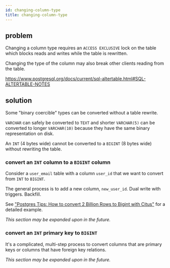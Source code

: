```yaml
---
id: changing-column-type
title: changing-column-type
---
```


## problem

Changing a column type requires an `ACCESS EXCLUSIVE` lock on the table which blocks reads and writes while the table is rewritten.

Changing the type of the column may also break other clients reading from the
table.

<https://www.postgresql.org/docs/current/sql-altertable.html#SQL-ALTERTABLE-NOTES>


## solution

Some "binary coercible" types can be converted without a table rewrite.

`VARCHAR` can safely be converted to `TEXT` and shorter `VARCHAR(5)` can be converted to longer `VARCHAR(10)` because they have the same binary representation on disk.

An `INT` (4 bytes wide) cannot be converted to a `BIGINT` (8 bytes wide) without rewriting the table.


### convert an `INT` column to a `BIGINT` column

Consider a `user_email` table with a column `user_id` that we want to convert from `INT` to `BIGINT`.

The general process is to add a new column, `new_user_id`. Dual write with triggers. Backfill.

See ["Postgres Tips: How to convert 2 Billion Rows to Bigint with Citus"](https://techcommunity.microsoft.com/t5/azure-database-for-postgresql/postgres-tips-how-to-convert-2-billion-rows-to-bigint-with-citus/ba-p/1490128) for a detailed example.

_This section may be expanded upon in the future._

### convert an `INT` primary key to `BIGINT`

It's a complicated, multi-step process to convert columns that are primary keys or columns that have foreign key relations.

_This section may be expanded upon in the future._